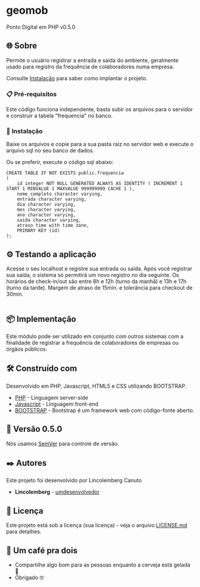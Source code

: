 # geomob
Ponto Digital em PHP v0.5.0

## :globe_with_meridians: Sobre

Permite o usuário registrar a entrada e saída do ambiente, geralmente usado para registro da frequência de colaboradores numa empresa.

Consulte [Instalação](#instal) para saber como implantar o projeto.

### 📋 Pré-requisitos

Este código funciona independente, basta subir os arquivos para o servidor e construir a tabela "frequencia" no banco.



### 🔧 <a id="instal">Instalação</a>

Baixe os arquivos e copie para a sua pasta raiz no servidor web e execute o arquivo sql no seu banco de dados.


Ou se preferir, execute o código sql abaixo:

```
CREATE TABLE IF NOT EXISTS public.frequencia
(
    id integer NOT NULL GENERATED ALWAYS AS IDENTITY ( INCREMENT 1 START 1 MINVALUE 1 MAXVALUE 999999999 CACHE 1 ),
    nome_completo character varying,
    entrada character varying,
    dia character varying,
    mes character varying,
    ano character varying,
    saida character varying,
    atraso time with time zone,
    PRIMARY KEY (id)
);
```

## ⚙️ Testando a aplicação

Acesse o seu localhost e registre sua entrada ou saída. Após você registrar sua saída, o sistema só permitirá um novo registro no dia seguinte.
Os horários de check-in/out são entre 8h e 12h (turno da manhã) e 13h e 17h (turno da tarde). Margem de atraso de 15min. e tolerância para checkout de 30min.

```

```


## 📦 Implementação 

Este módulo pode ser utilizado em conjunto com outros sistemas com a finalidade de registrar a frequência de colaboradores de empresas ou órgãos públicos.

## 🛠️ Construído com

Desenvolvido em PHP, Javascript, HTML5 e CSS utilizando BOOTSTRAP.


* [PHP](https://www.php.net/) - Linguagem server-side
* [Javascript](https://developer.mozilla.org/pt-BR/docs/Web/JavaScript/) - Linguagem front-end
* [BOOTSTRAP](https://getbootstrap.com/) -  Bootstrap é um framework web com código-fonte aberto.


## 📌 Versão 0.5.0

Nós usamos [SemVer](http://semver.org/) para controle de versão.

## ✒️ Autores

Este projeto foi desenvolvido por Lincolemberg Canuto

* **Lincolemberg** - [umdesenvolvedor](https://github.com/lincolemberg)


## 📄 Licença

Este projeto está sob a licença (sua licença) - veja o arquivo [LICENSE.md](https://github.com/lincolemberg/) para detalhes.

## 🎁 Um café pra dois

* Compartilhe algo bom para as pessoas enquanto a cerveja está gelada 🍺 
* Obrigado 🤓

